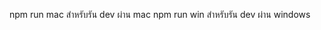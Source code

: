 <!-- Cliend สำหรับ E-Service -->

npm run mac สำหรับรัน dev ผ่าน mac
npm run win สำหรับรัน dev ผ่าน windows
